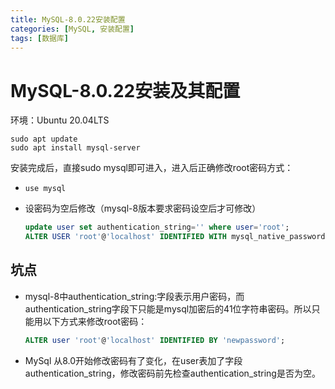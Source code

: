 ```yaml
---
title: MySQL-8.0.22安装配置
categories: [MySQL, 安装配置]
tags: [数据库]
---
```


# MySQL-8.0.22安装及其配置

环境：Ubuntu 20.04LTS

```shell
sudo apt update
sudo apt install mysql-server
```

安装完成后，直接sudo mysql即可进入，进入后正确修改root密码方式：

* ```mysql
  use mysql
  ```

* 设密码为空后修改（mysql-8版本要求密码设空后才可修改）

  ```sql
  update user set authentication_string='' where user='root';
  ALTER USER 'root'@'localhost' IDENTIFIED WITH mysql_native_password BY 'xxxx';
  ```

  

## 坑点

* mysql-8中authentication_string:字段表示用户密码，而authentication_string字段下只能是mysql加密后的41位字符串密码。所以只能用以下方式来修改root密码：

  ```sql
  ALTER user 'root'@'localhost' IDENTIFIED BY 'newpassword';
  ```

* MySql 从8.0开始修改密码有了变化，在user表加了字段authentication_string，修改密码前先检查authentication_string是否为空。

